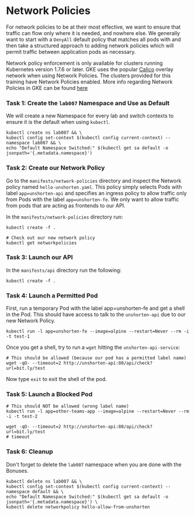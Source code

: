 # Network Policies
For network policies to be at their most effective, we want to ensure that traffic can flow only where it is needed, and nowhere else. We generally want to start with a `DenyAll` default policy that matches all pods with and then take a structured approach to adding network policies which will permit traffic between application pods as necessary.

Network policy enforcement is only available for clusters running Kubernetes version 1.7.6 or later. GKE uses the popular [Calico](https://www.projectcalico.org/) overlay network when using Network Policies. The clusters provided for this training have Network Policies enabled. More info regarding Network Policies in GKE can be found [here](https://cloud.google.com/kubernetes-engine/docs/how-to/network-policy#enabling_network_policy_enforcement)


### Task 1: Create the `lab007` Namespace and Use as Default

We will create a new Namespace for every lab and switch contexts to ensure it is the default when using `kubectl`.
```
kubectl create ns lab007 && \
kubectl config set-context $(kubectl config current-context) --namespace lab007 && \
echo "Default Namespace Switched:" $(kubectl get sa default -o jsonpath='{.metadata.namespace}')
```

### Task 2: Create our Network Policy
Go to the `manifests/network-policies` directory and inspect the Network policy named `hello-unshorten.yaml`. This policy simply selects Pods with label `app=unshorten-api` and specifies an ingress policy to allow traffic only from Pods with the label `app=unshorten-fe`. We only want to allow traffic from pods that are acting as frontends to our API. 

In the `manifests/network-policies` directory run:
```
kubectl create -f .

# Check out our new network policy
kubectl get networkpolicies
```

### Task 3: Launch our API
In the `manifests/api` directory run the following:
```
kubectl create -f .
```

### Task 4: Launch a Permitted Pod
First, run a temporary Pod with the label app=unshorten-fe and get a shell in the Pod. This should have access to talk to the `unshorten-api` due to our new Network Policy.

```
kubectl run -l app=unshorten-fe --image=alpine --restart=Never --rm -i -t test-1

```
Once you get a shell, try to run a `wget` hitting the `unshorten-api-service`:
```
# This should be allowed (because our pod has a permitted label name)
wget -qO- --timeout=2 http://unshorten-api:80/api/check?url=bit.ly/test
```
Now type `exit` to exit the shell of the pod.

### Task 5: Launch a Blocked Pod
```
# This should NOT be allowed (wrong label name)
kubectl run -l app=other-teams-app --image=alpine --restart=Never --rm -i -t test-2

wget -qO- --timeout=2 http://unshorten-api:80/api/check?url=bit.ly/test
# timeout
```

### Task 6: Cleanup
Don't forget to delete the `lab007` namespace when you are done with the Bonuses.
```
kubectl delete ns lab007 && \
kubectl config set-context $(kubectl config current-context) --namespace default && \
echo "Default Namespace Switched:" $(kubectl get sa default -o jsonpath='{.metadata.namespace}') \
kubectl delete networkpolicy hello-allow-from-unshorten
```
